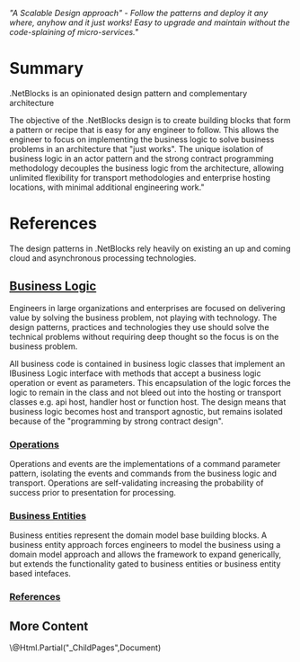 ﻿<!---
Title: The Design
NavigationTitle: Design
BreadcrumbTitle: Design
ShowInNavigation: True
ShowInSidebar: True
NoSidebar: false
Level: 1
Order: 1
Excerpt: Describes the design and philosophy for the architecture.
--->

>
_"A Scalable Design approach" - 
Follow the patterns and deploy it any where, anyhow and it just works! Easy to upgrade and maintain without the code-splaining of micro-services."_

# Summary
.NetBlocks is an opinionated design pattern and complementary architecture


The objective of the .NetBlocks design is to create building blocks that form a pattern or recipe that is easy for any engineer to follow. This allows the engineer to focus on implementing the business logic to solve business problems in an architecture that "just works". The unique isolation of business logic in an actor pattern and the strong contract programming methodology decouples the business logic from the architecture, allowing unlimited flexibility for transport methodologies and enterprise hosting locations, with minimal additional engineering work."

# References
The design patterns in .NetBlocks rely heavily on existing an up and coming cloud and asynchronous processing technologies.

## [Business Logic](Business.Logic.html)
Engineers in large organizations and enterprises are focused on delivering value by solving the business problem, not playing with technology. The design patterns, practices and technologies they use should solve the technical problems without requiring deep thought so the focus is on the business problem.

All business code is contained in business logic classes that implement an IBusiness Logic interface with methods that accept a business logic operation or event as parameters. This encapsulation of the logic forces the logic to remain in the class and not bleed out into the hosting or transport classes e.g. api host, handler host or function host. The design means that business logic becomes host and transport agnostic, but remains isolated because of the "programming by strong contract design".

### [Operations](operations.html)
Operations and events are the implementations of a command parameter pattern, isolating the events and commands from the business logic and transport. Operations are self-validating increasing the probability of success prior to presentation for processing.

### [Business Entities](Business.Entities.html) 
Business entities represent the domain model base building blocks. A business entity approach forces engineers to model the business using a domain model approach and allows the framework to expand generically, but extends the functionality gated to business entities or business entity based intefaces.

### [References](references.html)

## More Content
<div>\@Html.Partial("_ChildPages",Document)</div>
